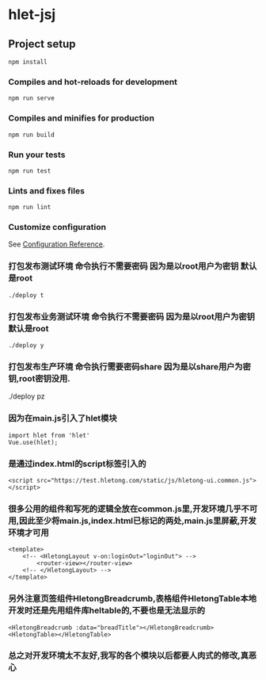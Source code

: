 # hlet-jsj

## Project setup
```
npm install
```

### Compiles and hot-reloads for development
```
npm run serve
```

### Compiles and minifies for production
```
npm run build
```

### Run your tests
```
npm run test
```

### Lints and fixes files
```
npm run lint
```

### Customize configuration
See [Configuration Reference](https://cli.vuejs.org/config/).


### 打包发布测试环境 命令执行不需要密码 因为是以root用户为密钥  默认是root
```
./deploy t  
```
### 打包发布业务测试环境 命令执行不需要密码 因为是以root用户为密钥  默认是root
```
./deploy y  
```

 ### 打包发布生产环境  命令执行需要密码share 因为是以share用户为密钥,root密钥没用.
./deploy pz  

### 因为在main.js引入了hlet模块
```
import hlet from 'hlet'
Vue.use(hlet);
```
### 是通过index.html的script标签引入的
```
<script src="https://test.hletong.com/static/js/hletong-ui.common.js"></script>
```

### 很多公用的组件和写死的逻辑全放在common.js里,开发环境几乎不可用,因此至少将main.js,index.html已标记的两处,main.js里屏蔽,开发环境才可用
```
<template>
	<!-- <HletongLayout v-on:loginOut="loginOut"> -->
		<router-view></router-view>
	<!-- </HletongLayout> -->
</template>
```

### 另外注意页签组件HletongBreadcrumb,表格组件HletongTable本地开发时还是先用组件库heltable的,不要也是无法显示的
```
<HletongBreadcrumb :data="breadTitle"></HletongBreadcrumb>
<HletongTable></HletongTable>
```

### 总之对开发环境太不友好,我写的各个模块以后都要人肉式的修改,真恶心